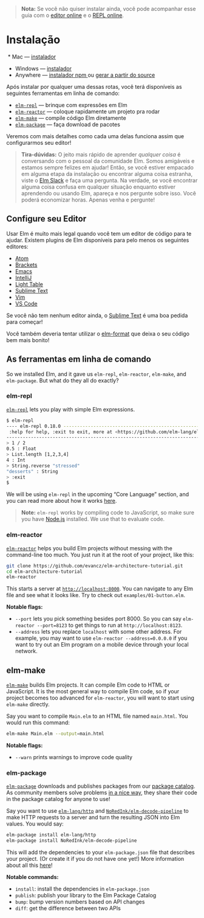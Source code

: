 > **Nota:** Se você não quiser instalar ainda, você pode acompanhar esse guia com o [editor online](http://elm-lang.org/try) e o [REPL online](http://elmrepl.cuberoot.in/).

# Instalação

  * Mac &mdash; [instalador][mac]
  * Windows &mdash; [instalador][win]
  * Anywhere &mdash; [instalador npm ][npm] ou [gerar a partir do source][build]

[mac]: http://install.elm-lang.org/Elm-Platform-0.18.pkg
[win]: http://install.elm-lang.org/Elm-Platform-0.18.exe
[npm]: https://www.npmjs.com/package/elm
[build]: https://github.com/elm-lang/elm-platform

Após instalar por qualquer uma dessas rotas, você terá disponíveis as seguintes ferramentas em linha de comando:

- [`elm-repl`](#elm-repl) &mdash; brinque com expressões em Elm
- [`elm-reactor`](#elm-reactor) &mdash; coloque rapidamente um projeto pra rodar
- [`elm-make`](#elm-make) &mdash; compile código Elm diretamente
- [`elm-package`](#elm-package) &mdash; faça download de pacotes

Veremos com mais detalhes como cada uma delas funciona assim que configurarmos seu editor!

> **Tira-dúvidas:** O jeito mais rápido de aprender *qualquer coisa* é conversando com o pessoal da comunidade Elm. Somos amigáveis e estamos sempre felizes em ajudar!  Então, se você estiver empacado em alguma etapa da instalação ou encontrar alguma coisa estranha, viste o [Elm Slack](http://elmlang.herokuapp.com/) e faça uma pergunta. Na verdade, se você encontrar alguma coisa confusa em qualquer situação enquanto estiver aprendendo ou usando Elm, apareça e nos pergunte sobre isso. Você poderá economizar horas. Apenas venha e pergunte!


## Configure seu Editor

Usar Elm é muito mais legal quando você tem um editor de código para te ajudar. Existem plugins de Elm disponíveis para pelo menos os seguintes editores:

  * [Atom](https://atom.io/packages/language-elm)
  * [Brackets](https://github.com/lepinay/elm-brackets)
  * [Emacs](https://github.com/jcollard/elm-mode)
  * [IntelliJ](https://github.com/durkiewicz/elm-plugin)
  * [Light Table](https://github.com/rundis/elm-light)
  * [Sublime Text](https://packagecontrol.io/packages/Elm%20Language%20Support)
  * [Vim](https://github.com/lambdatoast/elm.vim)
  * [VS Code](https://github.com/sbrink/vscode-elm)

Se você não tem nenhum editor ainda, o [Sublime Text](https://www.sublimetext.com/) é uma boa pedida para começar!

Você também deveria tentar utilizar o [elm-format][] que deixa o seu código bem mais bonito!

[elm-format]: https://github.com/avh4/elm-format


## As ferramentas em linha de comando

So we installed Elm, and it gave us `elm-repl`, `elm-reactor`, `elm-make`, and `elm-package`. But what do they all do exactly?


### elm-repl

[`elm-repl`](https://github.com/elm-lang/elm-repl) lets you play with simple Elm expressions.

```bash
$ elm-repl
---- elm-repl 0.18.0 -----------------------------------------------------------
 :help for help, :exit to exit, more at <https://github.com/elm-lang/elm-repl>
--------------------------------------------------------------------------------
> 1 / 2
0.5 : Float
> List.length [1,2,3,4]
4 : Int
> String.reverse "stressed"
"desserts" : String
> :exit
$
```

We will be using `elm-repl` in the upcoming &ldquo;Core Language&rdquo; section, and you can read more about how it works [here](https://github.com/elm-lang/elm-repl/blob/master/README.md).

> **Note:** `elm-repl` works by compiling code to JavaScript, so make sure you have [Node.js](http://nodejs.org/) installed. We use that to evaluate code.


### elm-reactor

[`elm-reactor`](https://github.com/elm-lang/elm-reactor) helps you build Elm projects without messing with the command-line too much. You just run it at the root of your project, like this:

```bash
git clone https://github.com/evancz/elm-architecture-tutorial.git
cd elm-architecture-tutorial
elm-reactor
```

This starts a server at [`http://localhost:8000`](http://localhost:8000). You can navigate to any Elm file and see what it looks like. Try to check out `examples/01-button.elm`.

**Notable flags:**

- `--port` lets you pick something besides port 8000. So you can say
  `elm-reactor --port=8123` to get things to run at `http://localhost:8123`.
- `--address` lets you replace `localhost` with some other address. For
  example, you may want to use `elm-reactor --address=0.0.0.0` if you want to
  try out an Elm program on a mobile device through your local network.


## elm-make

[`elm-make`](https://github.com/elm-lang/elm-make) builds Elm projects. It can compile Elm code to HTML or JavaScript. It is the most general way to compile Elm code, so if your project becomes too advanced for `elm-reactor`, you will want to start using `elm-make` directly.

Say you want to compile `Main.elm` to an HTML file named `main.html`. You would run this command:

```bash
elm-make Main.elm --output=main.html
```

**Notable flags:**

- `--warn` prints warnings to improve code quality


### elm-package

[`elm-package`](https://github.com/elm-lang/elm-package) downloads and publishes packages from our [package catalog](http://package.elm-lang.org/). As community members solve problems [in a nice way](http://package.elm-lang.org/help/design-guidelines), they share their code in the package catalog for anyone to use!

Say you want to use [`elm-lang/http`][http] and [`NoRedInk/elm-decode-pipeline`][pipe] to make HTTP requests to a server and turn the resulting JSON into Elm values. You would say:

[http]: http://package.elm-lang.org/packages/elm-lang/http/latest
[pipe]: http://package.elm-lang.org/packages/NoRedInk/elm-decode-pipeline/latest

```bash
elm-package install elm-lang/http
elm-package install NoRedInk/elm-decode-pipeline
```

This will add the dependencies to your `elm-package.json` file that describes your project. (Or create it if you do not have one yet!) More information about all this [here](https://github.com/elm-lang/elm-package)!


**Notable commands:**

- `install`: install the dependencies in `elm-package.json`
- `publish`: publish your library to the Elm Package Catalog
- `bump`: bump version numbers based on API changes
- `diff`: get the difference between two APIs
